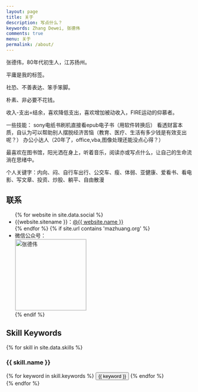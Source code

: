 ```yaml
---
layout: page
title: 关于
description: 写点什么？
keywords: Zhang Dewei, 张德伟
comments: true
menu: 关于
permalink: /about/
---
```


张德伟，80年代初生人，江苏扬州。

平庸是我的标签。

社恐、不善表达、笨手笨脚。

朴素、非必要不花钱。

收入-支出=结余，喜欢降低支出，喜欢增加被动收入，FIRE运动的仰慕者。

一些技能：
sony电纸书刷机直接看epub电子书（用软件转换后）
看透财富本质，自认为可以帮助别人摆脱经济苦恼（教育、医疗、生活有多少钱是有效支出呢？）
办公小达人（20年了，office,vba,图像处理还能没点心得？）

最喜欢在图书馆，阳光洒在身上，听着音乐，阅读亦或写点什么，让自己的生命流淌在思绪中。

个人关键字：内向、闷、自行车出行、公交车、瘦、体弱、亚健康、爱看书、看电影、写文章、投资、炒股、躺平、自由散漫

## 联系

<ul>
{% for website in site.data.social %}
<li>{{website.sitename }}：<a href="{{ website.url }}" target="_blank">@{{ website.name }}</a></li>
{% endfor %}
{% if site.url contains 'mazhuang.org' %}
<li>
微信公众号：<br />
<img style="height:192px;width:192px;border:1px solid lightgrey;" src="{{ site.url }}/assets/images/qrcode.jpg" alt="张德伟" />
</li>
{% endif %}
</ul>


## Skill Keywords

{% for skill in site.data.skills %}
### {{ skill.name }}
<div class="btn-inline">
{% for keyword in skill.keywords %}
<button class="btn btn-outline" type="button">{{ keyword }}</button>
{% endfor %}
</div>
{% endfor %}
